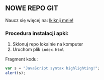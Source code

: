 ## NOWE REPO GIT

Naucz się więcej na:
[lkiknij mnie!](http://www.wsb.pl)

### Procedura instalacji apki:
1. Sklonuj repo lokalnie na komputer
2. Uruchom plik ```index.html```

Fragment kodu:
```javascript
var s = "JavaScript syntax highlighting!";
alert(s);
```
